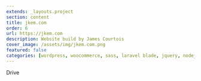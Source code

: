 ```yaml
---
extends: _layouts.project
section: content
title: jkem.com
order: 6
url: https://jkem.com
description: Website build by James Courtois
cover_image: /assets/img/jkem.com.png
featured: false
categories: [wordpress, woocommerce, sass, laravel blade, jquery, nodejs, composer]
---
```


Drive